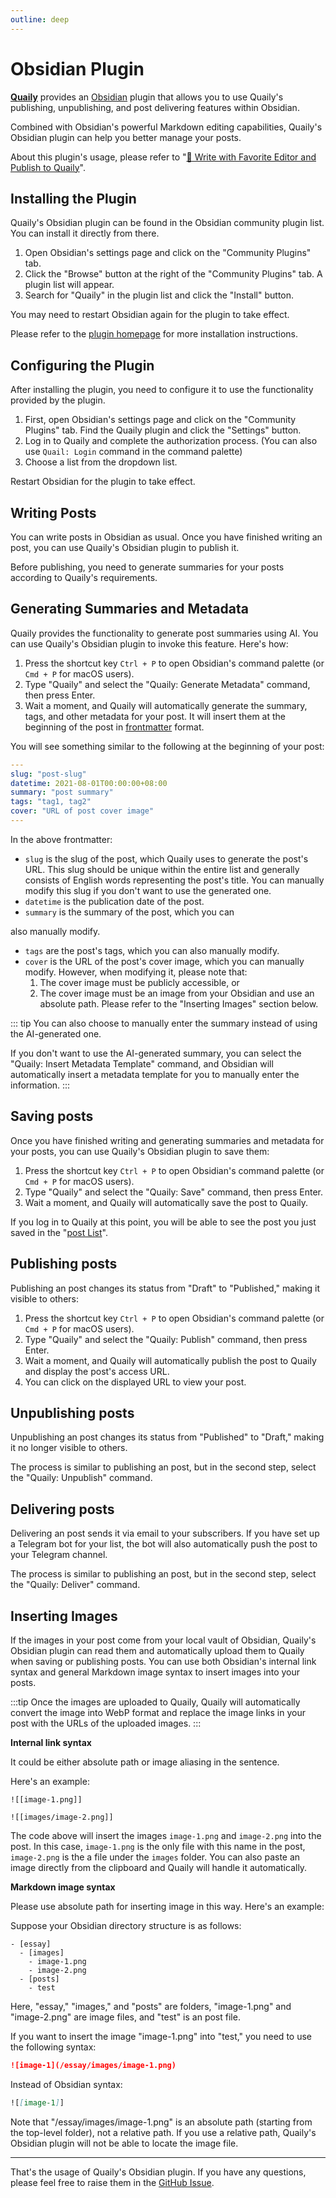 ```yaml
---
outline: deep
---
```


# Obsidian Plugin

**[Quaily](https://quaily.com "Quaily Official Website")** provides an [Obsidian](https://obsidian.md/) plugin that allows you to use Quaily's publishing, unpublishing, and post delivering features within Obsidian.

Combined with Obsidian's powerful Markdown editing capabilities, Quaily's Obsidian plugin can help you better manage your posts.

About this plugin's usage, please refer to "[📝 Write with Favorite Editor and Publish to Quaily](https://quaily.com/blog/p/write-with-favorite-editor-and-publish-to-quaily)".

## Installing the Plugin

Quaily's Obsidian plugin can be found in the Obsidian community plugin list. You can install it directly from there.

1. Open Obsidian's settings page and click on the "Community Plugins" tab.
2. Click the "Browse" button at the right of the "Community Plugins" tab. A plugin list will appear.
3. Search for "Quaily" in the plugin list and click the "Install" button.

You may need to restart Obsidian again for the plugin to take effect.

Please refer to the [plugin homepage](https://github.com/quail-ink/obsidian-quail) for more installation instructions.

## Configuring the Plugin

After installing the plugin, you need to configure it to use the functionality provided by the plugin.

1. First, open Obsidian's settings page and click on the "Community Plugins" tab. Find the Quaily plugin and click the "Settings" button.
2. Log in to Quaily and complete the authorization process. (You can also use `Quail: Login` command in the command palette)
3. Choose a list from the dropdown list.

Restart Obsidian for the plugin to take effect.

## Writing Posts

You can write posts in Obsidian as usual. Once you have finished writing an post, you can use Quaily's Obsidian plugin to publish it.

Before publishing, you need to generate summaries for your posts according to Quaily's requirements.

## Generating Summaries and Metadata

Quaily provides the functionality to generate post summaries using AI. You can use Quaily's Obsidian plugin to invoke this feature. Here's how:

1. Press the shortcut key `Ctrl + P` to open Obsidian's command palette (or `Cmd + P` for macOS users).
2. Type "Quaily" and select the "Quaily: Generate Metadata" command, then press Enter.
3. Wait a moment, and Quaily will automatically generate the summary, tags, and other metadata for your post. It will insert them at the beginning of the post in [frontmatter](https://jekyllrb.com/docs/front-matter/) format.

You will see something similar to the following at the beginning of your post:

```yaml
---
slug: "post-slug"
datetime: 2021-08-01T00:00:00+08:00
summary: "post summary"
tags: "tag1, tag2"
cover: "URL of post cover image"
---
```

In the above frontmatter:

- `slug` is the slug of the post, which Quaily uses to generate the post's URL. This slug should be unique within the entire list and generally consists of English words representing the post's title. You can manually modify this slug if you don't want to use the generated one.
- `datetime` is the publication date of the post.
- `summary` is the summary of the post, which you can

also manually modify.

- `tags` are the post's tags, which you can also manually modify.
- `cover` is the URL of the post's cover image, which you can manually modify. However, when modifying it, please note that:
  1. The cover image must be publicly accessible, or
  2. The cover image must be an image from your Obsidian and use an absolute path. Please refer to the "Inserting Images" section below.

::: tip
You can also choose to manually enter the summary instead of using the AI-generated one.

If you don't want to use the AI-generated summary, you can select the "Quaily: Insert Metadata Template" command, and Obsidian will automatically insert a metadata template for you to manually enter the information.
:::

## Saving posts

Once you have finished writing and generating summaries and metadata for your posts, you can use Quaily's Obsidian plugin to save them:

1. Press the shortcut key `Ctrl + P` to open Obsidian's command palette (or `Cmd + P` for macOS users).
2. Type "Quaily" and select the "Quaily: Save" command, then press Enter.
3. Wait a moment, and Quaily will automatically save the post to Quaily.

If you log in to Quaily at this point, you will be able to see the post you just saved in the "[post List](https://quaily.com/dashboard)".

## Publishing posts

Publishing an post changes its status from "Draft" to "Published," making it visible to others:

1. Press the shortcut key `Ctrl + P` to open Obsidian's command palette (or `Cmd + P` for macOS users).
2. Type "Quaily" and select the "Quaily: Publish" command, then press Enter.
3. Wait a moment, and Quaily will automatically publish the post to Quaily and display the post's access URL.
4. You can click on the displayed URL to view your post.

## Unpublishing posts

Unpublishing an post changes its status from "Published" to "Draft," making it no longer visible to others.

The process is similar to publishing an post, but in the second step, select the "Quaily: Unpublish" command.

## Delivering posts

Delivering an post sends it via email to your subscribers. If you have set up a Telegram bot for your list, the bot will also automatically push the post to your Telegram channel.

The process is similar to publishing an post, but in the second step, select the "Quaily: Deliver" command.

## Inserting Images

If the images in your post come from your local vault of Obsidian, Quaily's Obsidian plugin can read them and automatically upload them to Quaily when saving or publishing posts.
You can use both Obsidian's internal link syntax and general Markdown image syntax to insert images into your posts.

:::tip
Once the images are uploaded to Quaily, Quaily will automatically convert the image into WebP format and replace the image links in your post with the URLs of the uploaded images.
:::

**Internal link syntax**

It could be either absolute path or image aliasing in the sentence.

Here's an example:

```
![[image-1.png]]

![[images/image-2.png]]
```

The code above will insert the images `image-1.png` and `image-2.png` into the post. In this case, `image-1.png` is the only file with this name in the post, `image-2.png` is the a file under the `images` folder.
You can also paste an image directly from the clipboard and Quaily will handle it automatically.

**Markdown image syntax**

Please use absolute path for inserting image in this way. Here's an example:

Suppose your Obsidian directory structure is as follows:

```
- [essay]
  - [images]
    - image-1.png
    - image-2.png
  - [posts]
    - test
```

Here, "essay," "images," and "posts" are folders, "image-1.png" and "image-2.png" are image files, and "test" is an post file.

If you want to insert the image "image-1.png" into "test," you need to use the following syntax:

```markdown
![image-1](/essay/images/image-1.png)
```

Instead of Obsidian syntax:

```markdown
![[image-1]]
```

Note that "/essay/images/image-1.png" is an absolute path (starting from the top-level folder), not a relative path. If you use a relative path, Quaily's Obsidian plugin will not be able to locate the image file.

---

That's the usage of Quaily's Obsidian plugin. If you have any questions, please feel free to raise them in the [GitHub Issue](https://github.com/quail-ink/obsidian-quail/issues).
